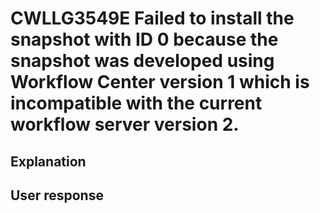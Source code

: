 # CWLLG3549E Failed to install the snapshot with ID 0 because the snapshot was developed using Workflow Center version 1 which is incompatible with the current workflow server version 2.

## Explanation

## User response